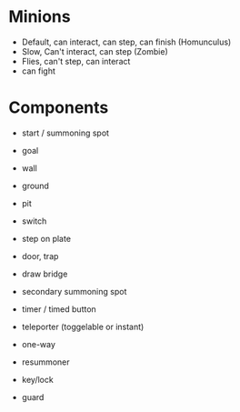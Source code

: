 # Minions

- Default, can interact, can step, can finish (Homunculus)
- Slow, Can't interact, can step (Zombie)
- Flies, can't step, can interact
- can fight

# Components

- start / summoning spot
- goal
- wall
- ground
- pit

- switch
- step on plate
- door, trap
- draw bridge
- secondary summoning spot
- timer / timed button
- teleporter (toggelable or instant)
- one-way
- resummoner
- key/lock
- guard
